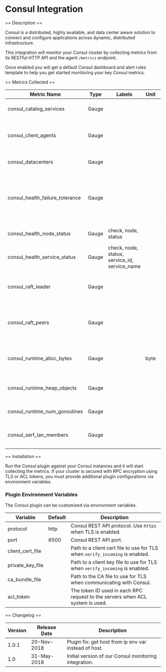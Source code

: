 Consul Integration
==================

== Description ==

Consul is a distributed, highly available, and data center aware solution to connect and configure applications across dynamic, distributed infrastructure.

This integration will monitor your Consul cluster by collecting metrics from its RESTful HTTP API and the agent `/metrics` endpoint.

Once enabled you will get a default Consul dashboard and alert rules template to help you get started monitoring your key Consul metrics.

== Metrics Collected ==

| Metric Name                   |Type |Labels                                       |Unit|Description                                                                     |
|-------------------------------|-----|---------------------------------------------|----|--------------------------------------------------------------------------------|
|consul_catalog_services        |Gauge|                                             |    |Total number of services.                                                       |
|consul_client_agents           |Gauge|                                             |    |Total number of agents running in client mode.                                  |
|consul_datacenters             |Gauge|                                             |    |Total number of datacenters.                                                    |
|consul_health_failure_tolerance|Gauge|                                             |    |Number of voting servers that the cluster can lose while continuing to function.|
|consul_health_node_status      |Gauge|check, node, status                          |    |Node checks status.                                                             |
|consul_health_service_status   |Gauge|check, node, status, service_id, service_name|    |Service checks status.                                                          |
|consul_raft_leader             |Gauge|                                             |    |Indicates whether the cluster has a raft leader.                                |
|consul_raft_peers              |Gauge|                                             |    |Total number of agents running in server mode.                                  |
|consul_runtime_alloc_bytes     |Gauge|                                             |byte|Number of bytes allocated by the Consul process.                                |
|consul_runtime_heap_objects    |Gauge|                                             |    |Number of objects allocated on the heap.                                        |
|consul_runtime_num_goroutines  |Gauge|                                             |    |Rumber of running goroutines.                                                   |
|consul_serf_lan_members        |Gauge|                                             |    |Total number of members in the cluster.                                         |

== Installation ==

Run the Consul plugin against your Consul instances and it will start collecting the metrics. If your cluster is secured with RPC encryption using TLS or ACL tokens, you must provide additional plugin configurations via environment variables.

### Plugin Environment Variables

The Consul plugin can be customized via environment variables.

|Variable        |Default              |Description                                                                  |
|----------------|---------------------|-----------------------------------------------------------------------------|
|protocol        |http                 |Consul REST API protocol. Use `https` when TLS is enabled.                   |
|port            |8500                 |Consul REST API port.                                                        |
|client_cert_file|                     |Path to a client cert file to use for TLS when `verify_incoming` is enabled. |
|private_key_file|                     |Path to a client key file to use for TLS when `verify_incoming` is enabled.  |
|ca_bundle_file  |                     |Path to the CA file to use for TLS when communicating with Consul.           |
|acl_token       |                     |The token ID used in each RPC request to the servers when ACL system is used.|

== Changelog ==

|Version|Release Date|Description                                          |
|-------|------------|-----------------------------------------------------|
|1.0.1  |20-Nov-2018 |Plugin fix: get host from ip env var instead of host.|
|1.0    |31-May-2018 |Initial version of our Consul monitoring integration.|
